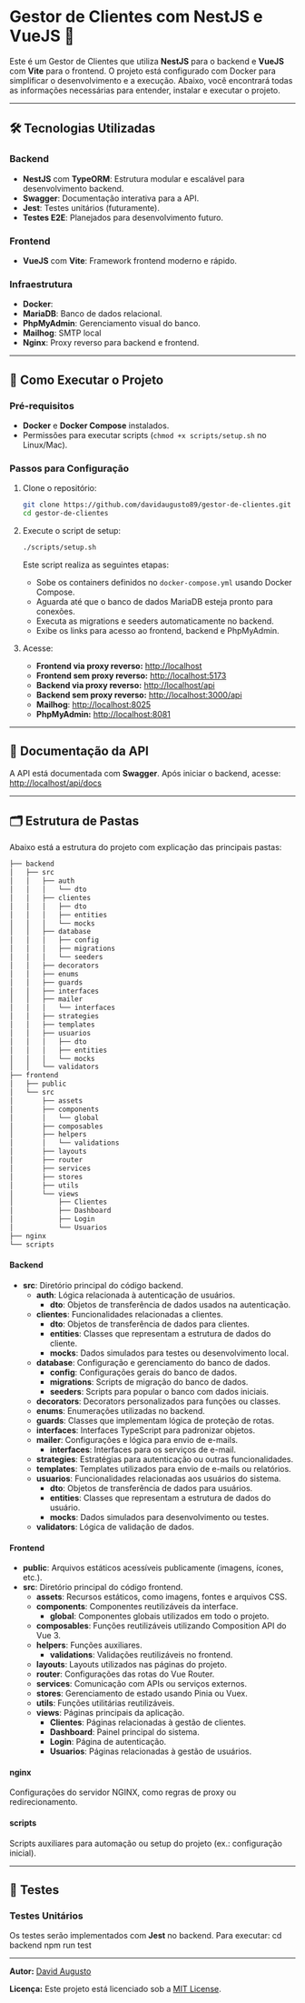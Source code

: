 # Gestor de Clientes com NestJS e VueJS 🚀


Este é um Gestor de Clientes que utiliza **NestJS** para o backend e **VueJS** com **Vite** para o frontend. O projeto está configurado com Docker para simplificar o desenvolvimento e a execução. Abaixo, você encontrará todas as informações necessárias para entender, instalar e executar o projeto.

---

## 🛠 Tecnologias Utilizadas

### Backend
- **NestJS** com **TypeORM**: Estrutura modular e escalável para desenvolvimento backend.
- **Swagger**: Documentação interativa para a API.
- **Jest**: Testes unitários (futuramente).
- **Testes E2E**: Planejados para desenvolvimento futuro.

### Frontend
- **VueJS** com **Vite**: Framework frontend moderno e rápido.

### Infraestrutura
- **Docker**:
- **MariaDB**: Banco de dados relacional.
- **PhpMyAdmin**: Gerenciamento visual do banco.
- **Mailhog**: SMTP local
- **Nginx**: Proxy reverso para backend e frontend.

---

## 🚀 Como Executar o Projeto

### Pré-requisitos
- **Docker** e **Docker Compose** instalados.
- Permissões para executar scripts (`chmod +x scripts/setup.sh` no Linux/Mac).

### Passos para Configuração
1. Clone o repositório:
   ```bash
   git clone https://github.com/davidaugusto89/gestor-de-clientes.git
   cd gestor-de-clientes
   ```

2. Execute o script de setup:
   ```bash
   ./scripts/setup.sh
   ```

   Este script realiza as seguintes etapas:

   - Sobe os containers definidos no `docker-compose.yml` usando Docker Compose.
   - Aguarda até que o banco de dados MariaDB esteja pronto para conexões.
   - Executa as migrations e seeders automaticamente no backend.
   - Exibe os links para acesso ao frontend, backend e PhpMyAdmin.

3. Acesse:
   - **Frontend via proxy reverso:** [http://localhost](http://localhost)
   - **Frontend sem proxy reverso:** [http://localhost:5173](http://localhost:5173)
   - **Backend via proxy reverso:** [http://localhost/api](http://localhost/api)
   - **Backend sem proxy reverso:** [http://localhost:3000/api](http://localhost:3000/api)
   - **Mailhog**: [http://localhost:8025](http://localhost:8025)
   - **PhpMyAdmin:** [http://localhost:8081](http://localhost:8081)

---

## 📝 Documentação da API

A API está documentada com **Swagger**. Após iniciar o backend, acesse:
[http://localhost/api/docs](http://localhost/api/docs)

---

## 🗂️ Estrutura de Pastas

Abaixo está a estrutura do projeto com explicação das principais pastas:
```bash
├── backend
│   ├── src
│   │   ├── auth
│   │   │   └── dto
│   │   ├── clientes
│   │   │   ├── dto
│   │   │   ├── entities
│   │   │   └── mocks
│   │   ├── database
│   │   │   ├── config
│   │   │   ├── migrations
│   │   │   └── seeders
│   │   ├── decorators
│   │   ├── enums
│   │   ├── guards
│   │   ├── interfaces
│   │   ├── mailer
│   │   │   └── interfaces
│   │   ├── strategies
│   │   ├── templates
│   │   ├── usuarios
│   │   │   ├── dto
│   │   │   ├── entities
│   │   │   └── mocks
│   │   └── validators
├── frontend
│   ├── public
│   └── src
│       ├── assets
│       ├── components
│       │   └── global
│       ├── composables
│       ├── helpers
│       │   └── validations
│       ├── layouts
│       ├── router
│       ├── services
│       ├── stores
│       ├── utils
│       └── views
│           ├── Clientes
│           ├── Dashboard
│           ├── Login
│           └── Usuarios
├── nginx
└── scripts
```

#### **Backend**
- **src**: Diretório principal do código backend.
  - **auth**: Lógica relacionada à autenticação de usuários.
    - **dto**: Objetos de transferência de dados usados na autenticação.
  - **clientes**: Funcionalidades relacionadas a clientes.
    - **dto**: Objetos de transferência de dados para clientes.
    - **entities**: Classes que representam a estrutura de dados do cliente.
    - **mocks**: Dados simulados para testes ou desenvolvimento local.
  - **database**: Configuração e gerenciamento do banco de dados.
    - **config**: Configurações gerais do banco de dados.
    - **migrations**: Scripts de migração do banco de dados.
    - **seeders**: Scripts para popular o banco com dados iniciais.
  - **decorators**: Decorators personalizados para funções ou classes.
  - **enums**: Enumerações utilizadas no backend.
  - **guards**: Classes que implementam lógica de proteção de rotas.
  - **interfaces**: Interfaces TypeScript para padronizar objetos.
  - **mailer**: Configurações e lógica para envio de e-mails.
    - **interfaces**: Interfaces para os serviços de e-mail.
  - **strategies**: Estratégias para autenticação ou outras funcionalidades.
  - **templates**: Templates utilizados para envio de e-mails ou relatórios.
  - **usuarios**: Funcionalidades relacionadas aos usuários do sistema.
    - **dto**: Objetos de transferência de dados para usuários.
    - **entities**: Classes que representam a estrutura de dados do usuário.
    - **mocks**: Dados simulados para desenvolvimento ou testes.
  - **validators**: Lógica de validação de dados.

#### **Frontend**
- **public**: Arquivos estáticos acessíveis publicamente (imagens, ícones, etc.).
- **src**: Diretório principal do código frontend.
  - **assets**: Recursos estáticos, como imagens, fontes e arquivos CSS.
  - **components**: Componentes reutilizáveis da interface.
    - **global**: Componentes globais utilizados em todo o projeto.
  - **composables**: Funções reutilizáveis utilizando Composition API do Vue 3.
  - **helpers**: Funções auxiliares.
    - **validations**: Validações reutilizáveis no frontend.
  - **layouts**: Layouts utilizados nas páginas do projeto.
  - **router**: Configurações das rotas do Vue Router.
  - **services**: Comunicação com APIs ou serviços externos.
  - **stores**: Gerenciamento de estado usando Pinia ou Vuex.
  - **utils**: Funções utilitárias reutilizáveis.
  - **views**: Páginas principais da aplicação.
    - **Clientes**: Páginas relacionadas à gestão de clientes.
    - **Dashboard**: Painel principal do sistema.
    - **Login**: Página de autenticação.
    - **Usuarios**: Páginas relacionadas à gestão de usuários.

#### **nginx**
Configurações do servidor NGINX, como regras de proxy ou redirecionamento.

#### **scripts**
Scripts auxiliares para automação ou setup do projeto (ex.: configuração inicial).

---

## 🧪 Testes

### Testes Unitários
Os testes serão implementados com **Jest** no backend. Para executar:
cd backend
npm run test

---

**Autor:**
[David Augusto](https://github.com/davidaugusto89/)

**Licença:**
Este projeto está licenciado sob a [MIT License](LICENSE).